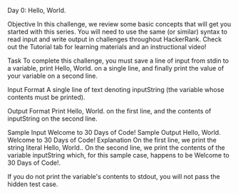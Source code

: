 Day 0: Hello, World.

Objective
In this challenge, we review some basic concepts that will get you started with this series. You will need to use the same (or similar) syntax to read input and write output in challenges throughout HackerRank. Check out the Tutorial tab for learning materials and an instructional video!

Task
To complete this challenge, you must save a line of input from stdin to a variable, print Hello, World. on a single line, and finally print the value of your variable on a second line.

Input Format
A single line of text denoting inputString (the variable whose contents must be printed).

Output Format
Print Hello, World. on the first line, and the contents of inputString on the second line.

Sample Input
Welcome to 30 Days of Code!
Sample Output
Hello, World. 
Welcome to 30 Days of Code!
Explanation
On the first line, we print the string literal Hello, World.. On the second line, we print the contents of the variable inputString which, for this sample case, happens to be Welcome to 30 Days of Code!.

If you do not print the variable's contents to stdout, you will not pass the hidden test case.
